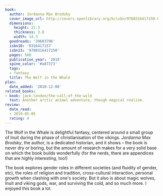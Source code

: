 ```yaml
---
book:
  author: Jordanna Max Brodsky
  cover_image_url: http://covers.openlibrary.org/b/isbn/9780316417150-L.jpg
  dimensions:
    height: 21.3
    thickness: 3.8
    width: 14.3
  goodreads: '39603796'
  isbn10: '0316417157'
  isbn13: '9780316417150'
  pages: 560
  publication_year: '2019'
  spine_color: '#a87373'
  tags:
  - fantasy
  title: The Wolf in the Whale
plan:
  date_added: '2018-12-08'
related_books:
- book: jack-london/the-call-of-the-wild
  text: Another arctic animal adventure, though magical realism.
review:
  date_read:
  - 2019-05-05
  rating: 4
---
```


The Wolf in the Whale is delightful fantasy, centered around a small group of Inuit during the phase of christianisation
of the vikings. *Jordanna Max Brodsky*, the author, is a dedicated historian, and it shows – the book is never dry or
boring, but the amount of research makes for a very solid base on which the book builds wonderfully (for the nerds,
there are appendices that are highly interesting, too!)

The book explores gender roles in different societies (and fluidity of gender, etc), the roles of religion and
tradition, cross-cultural interaction, personal growth when clashing with one's society. But it also is about magic
wolves, Inuit and viking gods, war, and surviving the cold, and so much more. I enjoyed this book a lot.
